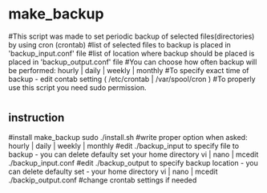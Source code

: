 # make_backup #
#This script was made to set periodic backup of selected files(directories) by using cron (crontab) 
#list of selected files to backup is placed in 'backup_input.conf' file 
#list of location where backup should be placed is placed in 'backup_output.conf' file 
#You can choose how often backup will be performed: hourly | daily | weekly | monthly
#To specify exact time of backup - edit contab setting ( /etc/crontab | /var/spool/cron )
#To properly  use this script you need sudo permission.
#
## instruction ##
#install make_backup
 sudo ./install.sh
#write proper option when asked: hourly | daily | weekly | monthly
#edit ./backup_input to specify file to backup - you can delete defaulty set your home directory
 vi | nano | mcedit  ./backup_input.conf
#edit ./backup_output to specify backup location - you can delete defaulty set - your home directory
 vi | nano | mcedit ./backip_output.conf
#change crontab settings if needed 